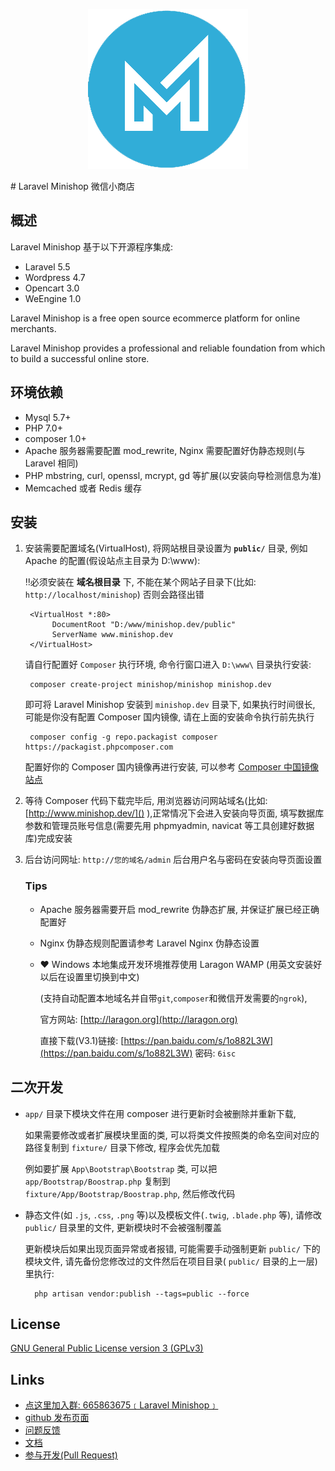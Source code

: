 <p align="center"><img src="docs/static/logo.png?raw=true" title="Laravel Minishop"></p>
# Laravel Minishop 微信小商店

## 概述

Laravel Minishop 基于以下开源程序集成:

* Laravel 5.5
* Wordpress 4.7
* Opencart 3.0
* WeEngine 1.0

Laravel Minishop is a free open source ecommerce platform for online merchants. 

Laravel Minishop provides a professional and reliable foundation from which to build a successful online store.

## 环境依赖

* Mysql 5.7+
* PHP 7.0+
* composer 1.0+
* Apache 服务器需要配置 mod_rewrite, Nginx 需要配置好伪静态规则(与 Laravel 相同)
* PHP mbstring, curl, openssl, mcrypt, gd 等扩展(以安装向导检测信息为准)
* Memcached 或者 Redis 缓存

## 安装


1. 安装需要配置域名(VirtualHost), 将网站根目录设置为 **`public/`** 目录, 例如 Apache 的配置(假设站点主目录为 D:\www\):

    ‼️必须安装在 **域名根目录** 下, 不能在某个网站子目录下(比如: `http://localhost/minishop`) 否则会路径出错

        <VirtualHost *:80>
             DocumentRoot "D:/www/minishop.dev/public"
             ServerName www.minishop.dev
        </VirtualHost>

    请自行配置好 `Composer` 执行环境, 命令行窗口进入 `D:\www\` 目录执行安装:

        composer create-project minishop/minishop minishop.dev
    
    即可将 Laravel Minishop 安装到 `minishop.dev` 目录下, 如果执行时间很长, 可能是你没有配置 Composer 国内镜像, 请在上面的安装命令执行前先执行

        composer config -g repo.packagist composer https://packagist.phpcomposer.com

    配置好你的 Composer 国内镜像再进行安装, 可以参考 [Composer 中国镜像站点](http://www.phpcomposer.com)
    


2. 等待 Composer 代码下载完毕后, 用浏览器访问网站域名(比如: [http://www.minishop.dev/]() ),正常情况下会进入安装向导页面, 填写数据库参数和管理员账号信息(需要先用 phpmyadmin, navicat 等工具创建好数据库)完成安装
    
3. 后台访问网址: `http://您的域名/admin` 后台用户名与密码在安装向导页面设置

    ### Tips
    
    - Apache 服务器需要开启 mod_rewrite 伪静态扩展, 并保证扩展已经正确配置好
    - Nginx 伪静态规则配置请参考 Laravel Nginx 伪静态设置
    - ❤️ Windows 本地集成开发环境推荐使用 Laragon WAMP (用英文安装好以后在设置里切换到中文)
    
        (支持自动配置本地域名并自带`git`,`composer`和微信开发需要的`ngrok`), 
        
        官方网站: [http://laragon.org](http://laragon.org)
    
        直接下载(V3.1)链接: [https://pan.baidu.com/s/1o882L3W](https://pan.baidu.com/s/1o882L3W) 密码: `6isc`
    
## 二次开发

- `app/` 目录下模块文件在用 composer 进行更新时会被删除并重新下载, 

    如果需要修改或者扩展模块里面的类, 可以将类文件按照类的命名空间对应的路径复制到 `fixture/` 目录下修改, 程序会优先加载
    
    例如要扩展 `App\Bootstrap\Bootstrap` 类, 可以把 `app/Bootstrap/Boostrap.php` 复制到 `fixture/App/Bootstrap/Boostrap.php`, 然后修改代码
    
- 静态文件(如 `.js`, `.css`, `.png` 等)以及模板文件(`.twig`, `.blade.php` 等), 请修改 `public/` 目录里的文件, 更新模块时不会被强制覆盖

    更新模块后如果出现页面异常或者报错, 可能需要手动强制更新 `public/` 下的模块文件, 请先备份您修改过的文件然后在项目目录( `public/` 目录的上一层)里执行:
    
        php artisan vendor:publish --tags=public --force 
        

## License

[GNU General Public License version 3 (GPLv3)](https://github.com/opencart/opencart/blob/master/license.txt)

## Links

- [点这里加入群: 665863675﹝Laravel Minishop﹞](https://jq.qq.com/?_wv=1027&k=5qYJy7I)
- [github 发布页面](https://github.com/minishop/minishop)
- [问题反馈](https://github.com/minishop/minishop/issues)
- [文档](https://github.com/minishop/minishop/wiki)
- [参与开发(Pull Request)](https://github.com/minishop/minishop/pulls)

